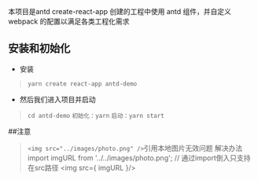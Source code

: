 本项目是antd create-react-app 创建的工程中使用 antd 组件，并自定义 webpack 的配置以满足各类工程化需求
## 安装和初始化
* 安装
> `yarn create react-app antd-demo`
* 然后我们进入项目并启动
>```cd antd-demo```
> ```初始化：yarn```
>```启动：yarn start```

##注意
>`<img src="../images/photo.png" />`引用本地图片无效问题
解决办法
import imgURL from '../../images/photo.png'; // 通过import倒入只支持在src路径
<img src={ imgURL }/>
>